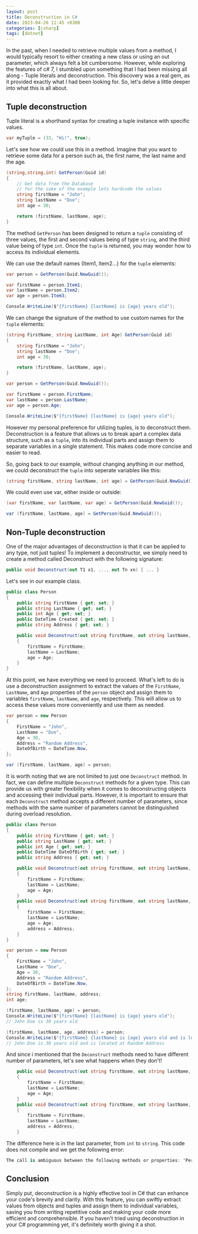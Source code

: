 ```yaml
---
layout: post
title: Deconstruction in C#
date: 2023-04-20 11:45 +0300
categories: [csharp]
tags: [dotnet] 
---
```

In the past, when I needed to retrieve multiple values from a method, I would typically resort to either creating a new class or using an out parameter, which always felt a bit cumbersome. However, while exploring the features of c# 7, I stumbled upon something that I had been missing all along - Tuple literals and deconstruction. This discovery was a real gem, as it provided exactly what I had been looking for. So, let's delve a little deeper into what this is all about.

## Tuple deconstruction

Tuple literal is a shorthand syntax for creating a tuple instance with specific values.

```cs
var myTuple = (33, "Hi!", true);
```

Let's see how we could use this in a method. Imagine that you want to retrieve some data for a person such as, the first name, the last name and the age.
```cs
(string,string,int) GetPerson(Guid id)
{
    // Get data from the Database
    // for the sake of the example lets hardcode the values
    string firstName = "John";
    string lastName = "Doe";
    int age = 30;

    return (firstName, lastName, age);
}
```

The method `GetPerson` has been designed to return a `tuple` consisting of three values, the first and second values being of type `string`, and the third value being of type `int`. Once the `tuple` is returned, you may wonder how to access its individual elements.

We can use the default names (Item1, Item2...) for the `tuple` elements:
```cs
var person = GetPerson(Guid.NewGuid());

var firstName = person.Item1;
var lastName = person.Item2;
var age = person.Item3;

Console.WriteLine($"{firstName} {lastName} is {age} years old");
```

We can change the signature of the method to use custom names for the `tuple` elements:
```cs
(string FirstName, string LastName, int Age) GetPerson(Guid id)
{
    string firstName = "John";
    string lastName = "Doe";
    int age = 30;

    return (firstName, lastName, age);
}

var person = GetPerson(Guid.NewGuid());

var firstName = person.FirstName;
var lastName = person.LastName;
var age = person.Age;

Console.WriteLine($"{firstName} {lastName} is {age} years old");
```

However my personal preference for utilizing tuples, is to deconstruct them. Deconstruction is a feature that allows us to break apart a complex data structure, such as a `tuple`, into its individual parts and assign them to separate variables in a single statement. This makes code more concise and easier to read.

So, going back to our example, without changing anything in our method, we could deconstruct the `tuple` into seperate variables like this:

```cs
(string firstName, string lastName, int age) = GetPerson(Guid.NewGuid());
```

We could even use var, either inside or outside:
```cs
(var firstName, var lastName, var age) = GetPerson(Guid.NewGuid());
```

```cs
var (firstName, lastName, age) = GetPerson(Guid.NewGuid());
```

## Non-Tuple deconstruction

One of the major advantages of deconstruction is that it can be applied to any type, not just tuples! To implement a deconstructor, we simply need to create a method called Deconstruct with the following signature:
```cs
public void Deconstruct(out T1 x1, ..., out Tn xn) { ... }
```

Let's see in our example class.
```cs
public class Person
{
    public string FirstName { get; set; }
    public string LastName { get; set; }
    public int Age { get; set; }
    public DateTime Created { get; set; }
    public string Address { get; set; }

    public void Deconstruct(out string firstName, out string lastName, out int age)
    {
        firstName = FirstName;
        lastName = LastName;
        age = Age;
    }
}
```

At this point, we have everything we need to proceed. What's left to do is use a deconstruction assignment to extract the values of the `FirstName`, `LastName`, and `Age` properties of the `person` object and assign them to variables `firstName`, `lastName`, and `age`, respectively. This will allow us to access these values more conveniently and use them as needed.
```cs
var person = new Person
{
    FirstName = "John",
    LastName = "Doe",
    Age = 30,
    Address = "Random Address",
    DateOfBirth = DateTime.Now,
};

var (firstName, lastName, age) = person;
```

It is worth noting that we are not limited to just one `Deconstruct` method. In fact, we can define multiple `Deconstruct` methods for a given type. This can provide us with greater flexibility when it comes to deconstructing objects and accessing their individual parts. However, it is important to ensure that each `Deconstruct` method accepts a different number of parameters, since methods with the same number of parameters cannot be distinguished during overload resolution.

```cs
public class Person
{
    public string FirstName { get; set; }
    public string LastName { get; set; }
    public int Age { get; set; }
    public DateTime DateOfBirth { get; set; }
    public string Address { get; set; }

    public void Deconstruct(out string firstName, out string lastName, out int age)
    {
        firstName = FirstName;
        lastName = LastName;
        age = Age;
    }
    public void Deconstruct(out string firstName, out string lastName, out int age, out string address)
    {
        firstName = FirstName;
        lastName = LastName;
        age = Age;
        address = Address;
    }
}

var person = new Person
{
    FirstName = "John",
    LastName = "Doe",
    Age = 30,
    Address = "Random Address",
    DateOfBirth = DateTime.Now,
};
string firstName, lastName, address;
int age;

(firstName, lastName, age) = person;
Console.WriteLine($"{firstName} {lastName} is {age} years old");
// John Doe is 30 years old

(firstName, lastName, age, address) = person;
Console.WriteLine($"{firstName} {lastName} is {age} years old and is located at {address}");
// John Doe is 30 years old and is located at Random Address
```

And since i mentioned that the `Deconstruct` methods need to have different number of parameters, let's see what happens when they don't!
```cs
    public void Deconstruct(out string firstName, out string lastName, out int age)
    {
        firstName = FirstName;
        lastName = LastName;
        age = Age;
    }
    public void Deconstruct(out string firstName, out string lastName, out string address)
    {
        firstName = FirstName;
        lastName = LastName;
        address = Address;
    }
```

The difference here is in the last parameter, from `int` to `string`. This code does not compile and we get the following error:
```cs
The call is ambiguous between the following methods or properties: 'Person.Deconstruct(out string, out string, out int)' and 'Person.Deconstruct(out string, out string, out string)'
```

## Conclusion

Simply put, deconstruction is a highly effective tool in C# that can enhance your code's brevity and clarity. With this feature, you can swiftly extract values from objects and tuples and assign them to individual variables, saving you from writing repetitive code and making your code more efficient and comprehensible. If you haven't tried using deconstruction in your C# programming yet, it's definitely worth giving it a shot.